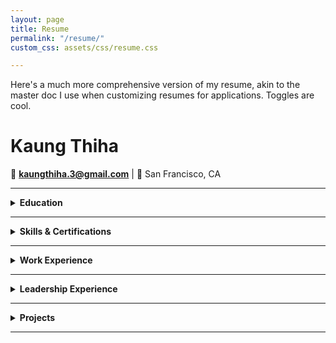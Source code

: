 ```yaml
---
layout: page
title: Resume
permalink: "/resume/"
custom_css: assets/css/resume.css

---
```


Here's a much more comprehensive version of my resume, akin to the master doc I use when customizing resumes for applications. Toggles are cool.


# Kaung Thiha  
📧 **kaungthiha.3@gmail.com** | 📍 San Francisco, CA  

---

<details>
  <summary><strong>Education</strong></summary>

  **COOP Careers** - *Data Analytics Fellow*  
  _Aug 2024 - Dec 2024_  
  - 16-week fellowship on SQL, Python, and Tableau  

  **University of San Francisco**  
  *Bachelor of Science (B.S.) in Business Analytics* (GPA: 3.81)  
  _Aug 2021 - May 2024_  

</details>

---

<details>
  <summary><strong>Skills & Certifications</strong></summary>

  - **Skills:** Python (Pandas, NumPy, Sklearn, matplotlib, plotly), SQL, R, Java, Excel  
  - **Tools:** BigQuery, Tableau, Salesforce, Machine Learning Frameworks, Product Management, Market Research  
  - **Certifications:** Google Data Analytics Professional Certificate, Data Visualization in Tableau  

</details>

---

<details>
  <summary><strong>Work Experience</strong></summary>

  ### **Wefunder**  
  **Closing and Compliance Product Analyst**  
  _San Francisco, CA | Jan 2024 - July 2024_  
  - Directed fintech product with $350,000 in weekly transactions to founders  
  - Designed PostgreSQL ETL processes, reducing cash flow turnaround by 20%  
  - Spearheaded VIP product development, driving adoption from 0 to 547 users, generating $161,365 in revenue  
  - Conducted market analysis and A/B testing, improving conversion rates and net promoter score (NPS) by 20%  

  ### **CrossWork Midas**  
  **Product Management Intern, Venture Capital Summer Analyst**  
  _Los Angeles, CA | June 2023 - Oct 2023_  
  - Delivered MVP leveraging OpenAI LLM API for SEC EDGAR data analysis  
  - Implemented vector database for faster similarity search, doubling retrieval speeds  i
  - Conducted market research and transaction analysis for 12 pre-IPO firms, influencing $1.5M in investments  

  ### **USF Information Technology Services**  
  **Salesforce Product Administrator**  
  _San Francisco, CA | May 2022 - Dec 2023_  
  - Managed Salesforce lifecycle for 10,000+ users, enhancing dashboards and database structures  
  - Reduced license costs by 33% by optimizing access permissions for large datasets  
  - Facilitated Agile workflows as Scrum Master for a 10-person team, refining user stories and managing backlogs  

</details>

---

<details>
  <summary><strong>Leadership Experience</strong></summary>

  ### **Alpha Phi Omega Service Fraternity**  
  **Finance Chair, Pledge Trainer**  
  _Aug 2021 - May 2024_  
  - Organized fundraising campaigns, raising over $2,000 for charity with local business partnerships  
  - Increased international student participation by 30% through targeted recruitment and engagement efforts  

</details>

---

<details>
  <summary><strong>Projects</strong></summary>

  ### **Retailer Performance Analysis**  
  - Analyzed 500,000+ transactions using R, employing time series forecasting to predict seasonality  
  - Created an R Shiny dashboard for stakeholders to visualize seasonal trends and improve inventory strategies  

  ### **CFA Institute Research Challenge**  
  - Built financial models (DCF, market multiples) and presented to CFA charterholders, placing 5th in NorCal  
  - Conducted Monte Carlo simulations in Python with 10,000 trials to stress-test assumptions  

  ### **Airbnb Location Analysis**  
  - Analyzed 13,000+ Airbnb properties using Python (PyTorch, matplotlib) to evaluate rental prices and occupancy  
  - Applied NLP to customer reviews, identifying key factors influencing property ratings  

</details>

---
